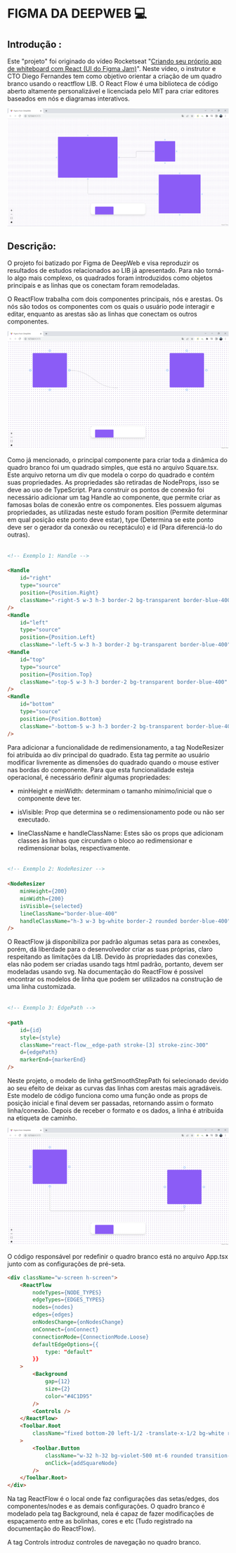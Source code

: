 # FIGMA DA DEEPWEB :computer:

## Introdução :

Este "projeto" foi originado do vídeo Rocketseat "<a href="https://www.youtube.com/watch?v=J3vbTM21uDs">Criando seu próprio app de whiteboard com React (UI do Figma Jam)</a>". Neste vídeo, o instrutor e CTO Diego Fernandes tem como objetivo orientar a criação de um quadro branco usando o reactflow LIB. O React Flow é uma biblioteca de código aberto altamente personalizável e licenciada pelo MIT para criar editores baseados em nós e diagramas interativos.

![img](./README/G1.png)

## Descrição:

O projeto foi batizado por Figma de DeepWeb e visa reproduzir os resultados de estudos relacionados ao LIB já apresentado. Para não torná-lo algo mais complexo, os quadrados foram introduzidos como objetos principais e as linhas que os conectam foram remodeladas.

O ReactFlow trabalha com dois componentes principais, nós e arestas. Os nós são todos os componentes com os quais o usuário pode interagir e editar, enquanto as arestas são as linhas que conectam os outros componentes.

![img](./README/G2.png)

Como já mencionado, o principal componente para criar toda a dinâmica do quadro branco foi um quadrado simples, que está no arquivo Square.tsx. Este arquivo retorna um div que modela o corpo do quadrado e contém suas propriedades. As propriedades são retiradas de NodeProps, isso se deve ao uso de TypeScript. Para construir os pontos de conexão foi necessário adicionar um tag Handle ao componente, que permite criar as famosas bolas de conexão entre os componentes. Eles possuem algumas propriedades, as utilizadas neste estudo foram position (Permite determinar em qual posição este ponto deve estar), type (Determina se este ponto deve ser o gerador da conexão ou receptáculo) e id (Para diferenciá-lo do outras).

```markdown

<!-- Exemplo 1: Handle -->

<Handle 
    id="right" 
    type="source" 
    position={Position.Right}
    className="-right-5 w-3 h-3 border-2 bg-transparent border-blue-400"
/>
<Handle 
    id="left" 
    type="source" 
    position={Position.Left} 
    className="-left-5 w-3 h-3 border-2 bg-transparent border-blue-400"/>
<Handle 
    id="top" 
    type="source" 
    position={Position.Top}
    className="-top-5 w-3 h-3 border-2 bg-transparent border-blue-400"
/>
<Handle 
    id="bottom" 
    type="source" 
    position={Position.Bottom}
    className="-bottom-5 w-3 h-3 border-2 bg-transparent border-blue-400"
/>
```

Para adicionar a funcionalidade de redimensionamento, a tag NodeResizer foi atribuída ao div principal do quadrado. Esta tag permite ao usuário modificar livremente as dimensões do quadrado quando o mouse estiver nas bordas do componente. Para que esta funcionalidade esteja operacional, é necessário definir algumas propriedades:

* minHeight e minWidth: determinam o tamanho mínimo/inicial que o componente deve ter.

* isVisible: Prop que determina se o redimensionamento pode ou não ser executado.

* lineClassName e handleClassName: Estes são os props que adicionam classes às linhas que circundam o bloco ao redimensionar e redimensionar bolas, respectivamente.

```markdown

<!-- Exemplo 2: NodeResizer -->

<NodeResizer 
    minHeight={200}
    minWidth={200}
    isVisible={selected}
    lineClassName="border-blue-400"
    handleClassName="h-3 w-3 bg-white border-2 rounded border-blue-400"
/>
```

O ReactFlow já disponibiliza por padrão algumas setas para as conexões, porém, dá liberdade para o desenvolvedor criar as suas próprias, claro respeitando as limitações da LIB. Devido às propriedades das conexões, elas não podem ser criadas usando tags html padrão, portanto, devem ser modeladas usando svg. Na documentação do ReactFlow é possível encontrar os modelos de linha que podem ser utilizados na construção de uma linha customizada.

```markdown

<!-- Exemplo 3: EdgePath -->

<path
    id={id}
    style={style}
    className="react-flow__edge-path stroke-[3] stroke-zinc-300"
    d={edgePath}
    markerEnd={markerEnd}
/>

```

Neste projeto, o modelo de linha getSmoothStepPath foi selecionado devido ao seu efeito de deixar as curvas das linhas com arestas mais agradáveis. Este modelo de código funciona como uma função onde as props de posição inicial e final devem ser passadas, retornando assim o formato linha/conexão. Depois de receber o formato e os dados, a linha é atribuída na etiqueta de caminho.

![img](./README/G3.png)

O código responsável por redefinir o quadro branco está no arquivo App.tsx junto com as configurações de pré-seta.

```markdown
<div className="w-screen h-screen">
    <ReactFlow 
        nodeTypes={NODE_TYPES}
        edgeTypes={EDGES_TYPES}
        nodes={nodes}
        edges={edges}
        onNodesChange={onNodesChange}
        onConnect={onConnect}
        connectionMode={ConnectionMode.Loose}
        defaultEdgeOptions={{
            type: "default"
        }}
    >
        <Background
            gap={12}
            size={2}
            color="#4C1D95"
        />
        <Controls />
    </ReactFlow>
    <Toolbar.Root 
        className="fixed bottom-20 left-1/2 -translate-x-1/2 bg-white rounded-2xl shadow-lg border border-zinc-300 px-8 h-20 w-96 overflow-hidden"
    >
        <Toolbar.Button 
            className="w-32 h-32 bg-violet-500 mt-6 rounded transition-transform hover:-translate-y-2"
            onClick={addSquareNode}
        />
    </Toolbar.Root>
</div>
```

Na tag ReactFlow é o local onde faz configurações das setas/edges, dos componentes/nodes e as demais configurações. O quadro branco é modelado pela tag Background, nela é capaz de fazer modificações de espaçamento entre as bolinhas, cores e etc (Tudo registrado na documentação do ReactFlow).

A tag Controls introduz controles de navegação no quadro branco.